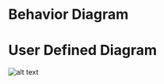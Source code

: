 # Behavior Diagram
# **User Defined Diagram**
![alt text](https://github.com/sukanyadeka/Calendar/blob/master/6_ImagesAndVideos/Behavioural_design.png)


